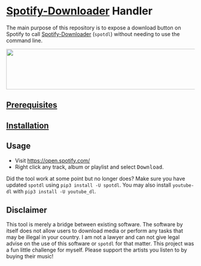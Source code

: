 # [Spotify-Downloader](https://github.com/ritiek/spotify-downloader) Handler

The main purpose of this repository is to expose a download button on Spotify to call [Spotify-Downloader](https://github.com/ritiek/spotify-downloader) (`spotdl`) without needing to use the command line.

<img src="https://i.imgur.com/UWh3UrL.png" width="858" height="108" />

## [Prerequisites](https://github.com/Silverfeelin/spotdl-handler/wiki/Prerequisites)

## [Installation](https://github.com/Silverfeelin/spotdl-handler/wiki/Installation)

## Usage

* Visit https://open.spotify.com/
* Right click any track, album or playlist and select <kbd>Download</kbd>.

Did the tool work at some point but no longer does? Make sure you have updated `spotdl` using `pip3 install -U spotdl`. You may also install `youtube-dl` with `pip3 install -U youtube_dl`.

## Disclaimer

This tool is merely a bridge between existing software. The software by itself does not allow users to download media or perform any tasks that may be illegal in your country. I am not a lawyer and can not give legal advise on the use of this software or `spotdl` for that matter. This project was a fun little challenge for myself. Please support the artists you listen to by buying their music!
